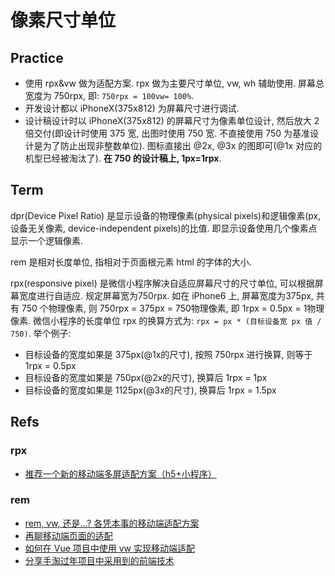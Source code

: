 # 像素尺寸单位

## Practice

* 使用 rpx&vw 做为适配方案. rpx 做为主要尺寸单位, vw, wh 辅助使用. 屏幕总宽度为 750rpx, 即: `750rpx = 100vw= 100%`.
* 开发设计都以 iPhoneX(375x812) 为屏幕尺寸进行调试.
* 设计稿设计时以 iPhoneX(375x812) 的屏幕尺寸为像素单位设计, 然后放大 2 倍交付(即设计时使用 375 宽, 出图时使用 750 宽. 不直接使用 750 为基准设计是为了防止出现非整数单位). 图标直接出 @2x, @3x 的图即可(@1x 对应的机型已经被淘汰了). **在 750 的设计稿上, 1px=1rpx**.





## Term

dpr(Device Pixel Ratio) 是显示设备的物理像素(physical pixels)和逻辑像素(px, 设备无关像素, device-independent pixels)的比值. 即显示设备使用几个像素点显示一个逻辑像素.  

rem 是相对长度单位, 指相对于页面根元素 html 的字体的大小. 

rpx(responsive pixel) 是微信小程序解决自适应屏幕尺寸的尺寸单位, 可以根据屏幕宽度进行自适应. 规定屏幕宽为750rpx. 如在 iPhone6 上, 屏幕宽度为375px, 共有 750 个物理像素, 则 750rpx = 375px = 750物理像素, 即 1rpx = 0.5px = 1物理像素.
微信小程序的长度单位 rpx 的换算方式为: `rpx = px * (目标设备宽 px 值 / 750)`. 举个例子:
* 目标设备的宽度如果是 375px(@1x的尺寸), 按照 750rpx 进行换算, 则等于 1rpx = 0.5px
* 目标设备的宽度如果是 750px(@2x的尺寸), 换算后 1rpx = 1px
* 目标设备的宽度如果是 1125px(@3x的尺寸), 换算后 1rpx = 1.5px


## Refs

### rpx
* [推荐一个新的移动端多屏适配方案（h5+小程序）](https://juejin.cn/post/6844903733302673421)

### rem
* [rem, vw, 还是...? 各凭本事的移动端适配方案](https://juejin.im/post/5bc07ebf6fb9a05d026119a9)
* [再聊移动端页面的适配](https://www.w3cplus.com/css/vw-for-layout.html)
* [如何在 Vue 项目中使用 vw 实现移动端适配](https://www.w3cplus.com/mobile/vw-layout-in-vue.html)
* [分享手淘过年项目中采用到的前端技术](https://www.w3cplus.com/css/taobao-2018-year.html)

